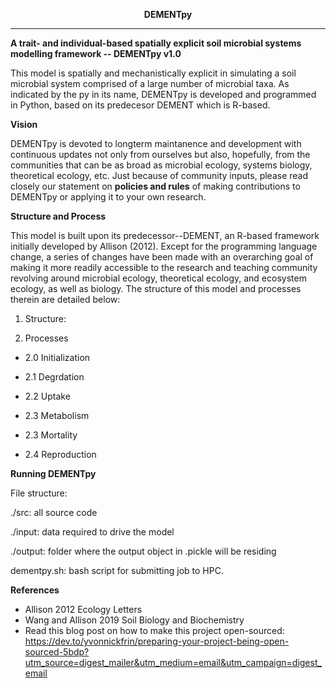  

<p align="center";size='12'> <b>DEMENTpy</b> </p>

----

**A trait- and individual-based spatially explicit soil microbial systems modelling framework -- DEMENTpy v1.0**

This model is spatially and mechanistically explicit in simulating a soil microbial system comprised of a large number of microbial taxa. As indicated by the py in its name, DEMENTpy is developed and programmed in Python, based on its predecesor DEMENT which is R-based.

**Vision**

DEMENTpy is devoted to longterm maintanence and development with continuous updates not only from ourselves but also, hopefully, from the communities that can be as broad as microbial ecology, systems biology, theoretical ecology, etc. Just because of community inputs, please read closely our statement on **policies and rules** of making contributions to DEMENTpy or applying it to your own research.

**Structure and Process**

This model is built upon its predecessor--DEMENT, an R-based framework initially developed by Allison (2012). Except for the programming language change, a series of changes have been made with an overarching goal of making it more readily accessible to the research and teaching community revolving around microbial ecology, theoretical ecology, and ecosystem ecology, as well as biology. The structure of this model and processes therein are detailed below:

1. Structure:



2. Processes

- 2.0 Initialization

- 2.1 Degrdation

- 2.2 Uptake

- 2.3 Metabolism

- 2.3 Mortality

- 2.4 Reproduction

**Running DEMENTpy**

File structure:

./src: all source code

./input: data required to drive the model

./output: folder where the output object in .pickle will be residing

dementpy.sh: bash script for submitting job to HPC.

**References**
- Allison 2012 Ecology Letters
- Wang and Allison 2019 Soil Biology and Biochemistry
- Read this blog post on how to make this project open-sourced: https://dev.to/yvonnickfrin/preparing-your-project-being-open-sourced-5bdp?utm_source=digest_mailer&utm_medium=email&utm_campaign=digest_email
